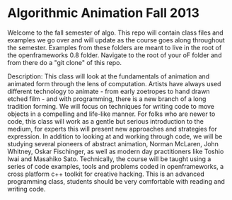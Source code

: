 Algorithmic Animation Fall 2013
========

Welcome to the fall semester of algo.  This repo will contain class files and examples we go over and will update as the course goes along throughout the semester.  Examples from these folders are meant to live in the root of the openframeworks 0.8 folder.  Navigate to the root of your oF folder and from there do a "git clone" of this repo.

Description:
This class will look at the fundamentals of animation and animated form through the lens of computation. Artists have always used different technology to animate - from early zoetropes to hand drawn etched film - and with programming, there is a new branch of a long tradition forming. We will focus on techniques for writing code to move objects in a compelling and life-like manner. For folks who are newer to code, this class will work as a gentle but serious introduction to the medium, for experts this will present new approaches and strategies for expression. In addition to looking at and working through code, we will be studying several pioneers of abstract animation, Norman McLaren, John Whitney, Oskar Fischinger, as well as modern day practitioners like Toshio Iwai and Masahiko Sato. Technically, the course will be taught using a series of code examples, tools and problems coded in openframeworks, a cross platform c++ toolkit for creative hacking. This is an advanced programming class, students should be very comfortable with reading and writing code.